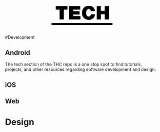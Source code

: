 <br/>
<br/>

<p align="center">
  <img alt="Tech" src="Tech_logo.png" width="200" /> 
</p>
 
#Development

## Android
The tech section of the THC repo is a one stop spot to find tutorials, projects, and other resources regarding software development and design.

## iOS

## Web

# Design

